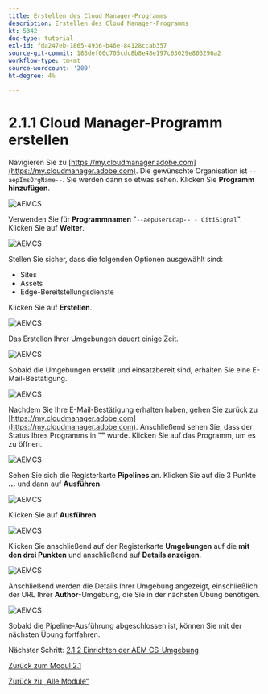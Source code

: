 ```yaml
---
title: Erstellen des Cloud Manager-Programms
description: Erstellen des Cloud Manager-Programms
kt: 5342
doc-type: tutorial
exl-id: fda247eb-1865-4936-b46e-84128ccab357
source-git-commit: 183def00c705cdc8b8e48e197c63629e803290a2
workflow-type: tm+mt
source-wordcount: '200'
ht-degree: 4%

---
```


# 2.1.1 Cloud Manager-Programm erstellen

Navigieren Sie zu [https://my.cloudmanager.adobe.com](https://my.cloudmanager.adobe.com). Die gewünschte Organisation ist `--aepImsOrgName--`. Sie werden dann so etwas sehen. Klicken Sie **Programm hinzufügen**.

![AEMCS](./images/aemcs1.png)

Verwenden Sie für **Programmnamen** &quot;`--aepUserLdap-- - CitiSignal`&quot;. Klicken Sie auf **Weiter**.

![AEMCS](./images/aemcs2.png)

Stellen Sie sicher, dass die folgenden Optionen ausgewählt sind:

- Sites
- Assets
- Edge-Bereitstellungsdienste

Klicken Sie auf **Erstellen**.

![AEMCS](./images/aemcs3.png)

Das Erstellen Ihrer Umgebungen dauert einige Zeit.

![AEMCS](./images/aemcs4.png)

Sobald die Umgebungen erstellt und einsatzbereit sind, erhalten Sie eine E-Mail-Bestätigung.

![AEMCS](./images/aemcs5.png)

Nachdem Sie Ihre E-Mail-Bestätigung erhalten haben, gehen Sie zurück zu [https://my.cloudmanager.adobe.com](https://my.cloudmanager.adobe.com). Anschließend sehen Sie, dass der Status Ihres Programms in &quot;**&quot;** wurde. Klicken Sie auf das Programm, um es zu öffnen.

![AEMCS](./images/aemcs6.png)

Sehen Sie sich die Registerkarte **Pipelines** an. Klicken Sie auf die 3 Punkte **…** und dann auf **Ausführen**.

![AEMCS](./images/aemcs7.png)

Klicken Sie auf **Ausführen**.

![AEMCS](./images/aemcs8.png)

Klicken Sie anschließend auf der Registerkarte **Umgebungen** auf die **mit den drei Punkten** und anschließend auf **Details anzeigen**.

![AEMCS](./images/aemcs9.png)

Anschließend werden die Details Ihrer Umgebung angezeigt, einschließlich der URL Ihrer **Author**-Umgebung, die Sie in der nächsten Übung benötigen.

![AEMCS](./images/aemcs10.png)

Sobald die Pipeline-Ausführung abgeschlossen ist, können Sie mit der nächsten Übung fortfahren.

Nächster Schritt: [2.1.2 Einrichten der AEM CS-Umgebung](./ex2.md)

[Zurück zum Modul 2.1](./aemcs.md)

[Zurück zu „Alle Module“](./../../../overview.md)
